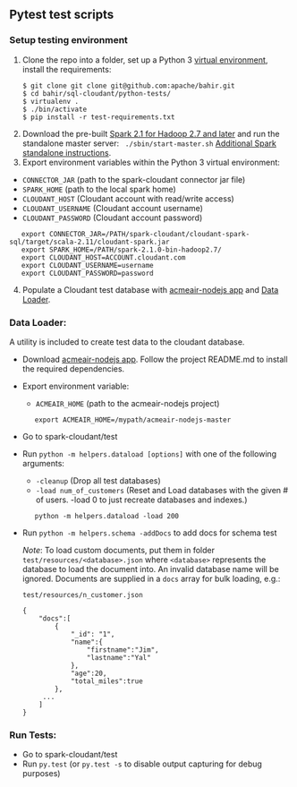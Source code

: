 ## Pytest test scripts

### Setup testing environment

1. Clone the repo into a folder, set up a Python 3 [virtual environment](https://virtualenv.pypa.io/en/latest/),
install the requirements:
    ```
    $ git clone git clone git@github.com:apache/bahir.git
    $ cd bahir/sql-cloudant/python-tests/
    $ virtualenv .
    $ ./bin/activate
    $ pip install -r test-requirements.txt
    ```
2. Download the pre-built [Spark 2.1 for Hadoop 2.7 and later](http://d3kbcqa49mib13.cloudfront.net/spark-2.1.0-bin-hadoop2.7.tgz)
   and run the standalone master server:  ` ./sbin/start-master.sh`
   [Additional Spark standalone instructions](http://spark.apache.org/docs/latest/spark-standalone.html).
3. Export environment variables within the Python 3 virtual environment:

  - `CONNECTOR_JAR`      (path to the spark-cloudant connector jar file)
  - `SPARK_HOME`         (path to the local spark home)
  - `CLOUDANT_HOST`      (Cloudant account with read/write access)
  - `CLOUDANT_USERNAME`  (Cloudant account username)
  - `CLOUDANT_PASSWORD`  (Cloudant account password)
  ```
     export CONNECTOR_JAR=/PATH/spark-cloudant/cloudant-spark-sql/target/scala-2.11/cloudant-spark.jar
     export SPARK_HOME=/PATH/spark-2.1.0-bin-hadoop2.7/
     export CLOUDANT_HOST=ACCOUNT.cloudant.com
     export CLOUDANT_USERNAME=username
     export CLOUDANT_PASSWORD=password
  ```

4. Populate a Cloudant test database with [acmeair-nodejs app](https://github.com/acmeair/acmeair-nodejs) and
   [Data Loader](#data-loader).

### Data Loader:
A utility is included to create test data to the cloudant database.
- Download [acmeair-nodejs app](https://github.com/acmeair/acmeair-nodejs).  Follow the project README.md to install the required dependencies.
- Export environment variable:
  - `ACMEAIR_HOME`  (path to the acmeair-nodejs project)

  ```
     export ACMEAIR_HOME=/mypath/acmeair-nodejs-master
  ```
- Go to spark-cloudant/test
- Run `python -m helpers.dataload [options]` with one of the following arguments:
  - `-cleanup`  (Drop all test databases)
  - `-load num_of_customers`  (Reset and Load databases with the given # of users. -load 0 to just recreate databases and indexes.)
  ```
     python -m helpers.dataload -load 200
  ```
- Run `python -m helpers.schema -addDocs` to add docs for schema test

  _Note_: To load custom documents, put them in folder `test/resources/<database>.json` where `<database>` represents the database to load the document into. An invalid database name will be ignored. Documents are supplied in a `docs` array for bulk loading, e.g.:

  `test/resources/n_customer.json`
  ```
  {
      "docs":[
          {
              "_id": "1",
              "name":{
                  "firstname":"Jim",
                  "lastname":"Yal"
              },
              "age":20,
              "total_miles":true
          },
       ...
      ]
  }
  ```


### Run Tests:
- Go to spark-cloudant/test
- Run `py.test`   (or `py.test -s` to disable output capturing for debug purposes)
